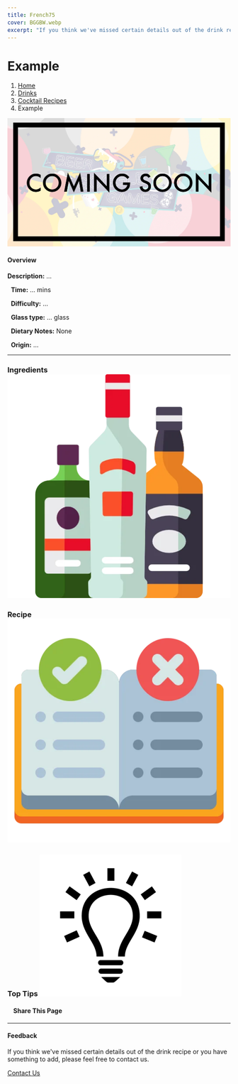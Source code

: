```yaml
---
title: French75
cover: BGGBW.webp
excerpt: "If you think we've missed certain details out of the drink recipe or you have something to add, please feel free to contact us."
---
```


# Example

1.  [Home](/)
2.  [Drinks](drinks)
3.  [Cocktail Recipes](drinks/cocktailrecipes)
4.  Example

![](/images/ComingSoon700x400.webp)

#### Overview

**Description:** ...

  **Time:** ... mins

  **Difficulty:** ...

  **Glass type:** ... glass

  **Dietary Notes:** None

  **Origin:** ...

* * *

### Ingredients ![target](/images/liquor.webp)

### Recipe ![target](/images/rules.webp)

### Top Tips ![target](/images/lightbulb.webp)

####     Share This Page

[](https://www.facebook.com/sharer/sharer.php?u=beergogglegames.co.uk/Drinks/CocktailRecipes/)[](https://www.instagram.com/direct/new/)[](https://twitter.com/intent/tweet?url=beergogglegames.co.uk/Drinks/CocktailRecipes/)

* * *

#### Feedback

If you think we've missed certain details out of the drink recipe or you have something to add, please feel free to contact us.

  
  
  
[Contact Us](contact)
